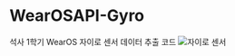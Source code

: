 # WearOSAPI-Gyro
석사 1학기 WearOS 자이로 센서 데이터 추출 코드
![자이로 센서](https://github.com/user-attachments/assets/0ba70fc0-5e76-49f9-9551-04557e2d3bff)
